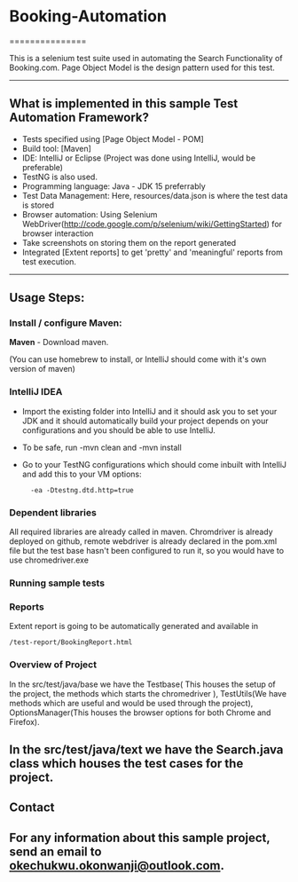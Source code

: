 # Booking-Automation
===============


This is a selenium test suite used in automating the Search Functionality of Booking.com. Page Object Model is the design pattern used for this test.

---------------


## What is implemented in this sample Test Automation Framework?

* Tests specified using [Page Object Model - POM]
* Build tool: [Maven]
* IDE: IntelliJ or Eclipse (Project was done using IntelliJ, would be preferable)
* TestNG is also used.
* Programming language: Java - JDK 15 preferrably
* Test Data Management: Here, resources/data.json is where the test data is stored
* Browser automation: Using Selenium WebDriver(http://code.google.com/p/selenium/wiki/GettingStarted) for browser interaction
* Take screenshots on storing them on the report generated
* Integrated [Extent reports] to get 'pretty' and 'meaningful' reports from test execution.

---------------

## Usage Steps:

### Install / configure Maven:

**Maven** - Download maven.

(You can use homebrew to install, or IntelliJ should come with it's own version of maven)

### IntelliJ IDEA

* Import the existing folder into IntelliJ and it should ask you to set your JDK and it should automatically build your project depends on your configurations and you should be able to use IntelliJ.
* To be safe, run -mvn clean and -mvn install
* Go to your TestNG configurations which should come inbuilt with IntelliJ and add this to your VM options: 

		-ea -Dtestng.dtd.http=true

### Dependent libraries

All required libraries are already called in maven.
Chromdriver is already deployed on github, remote webdriver is already declared in the pom.xml file but the test base hasn't been configured to run it, so you would have to use chromedriver.exe

### Running sample tests


### Reports

Extent report is going to be automatically generated and available in

    /test-report/BookingReport.html
		

### Overview of Project

In the src/test/java/base we have the Testbase( This houses the setup of the project, the methods which starts the chromedriver ), TestUtils(We have methods which are useful and would be used through the project), OptionsManager(This houses the browser options for both Chrome and Firefox).

In the src/test/java/text we have the Search.java class which houses the test cases for the project.
---------------

## Contact

For any information about this sample project, send an email to okechukwu.okonwanji@outlook.com.
---------------
